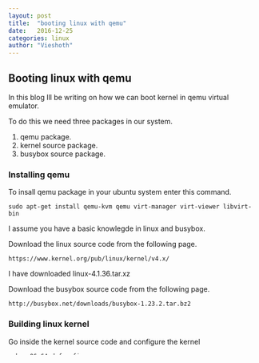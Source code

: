 ```yaml
---
layout: post
title:  "booting linux with qemu"
date:   2016-12-25
categories: linux
author: "Vieshoth"
---
```


## Booting linux with qemu

In this blog Ill be writing on how we can boot kernel in qemu virtual emulator.

To do this we need three packages in our system.
1. qemu package.
2. kernel source package.
3. busybox source package.

### Installing qemu
To insall qemu package in your ubuntu system enter this command.

```
sudo apt-get install qemu-kvm qemu virt-manager virt-viewer libvirt-bin
```
I assume you have a basic knowlegde in linux and busybox.

Download the linux source code from the following page.

```
https://www.kernel.org/pub/linux/kernel/v4.x/
```

I have downloaded linux-4.1.36.tar.xz

Download the busybox source code from the following page.

```
http://busybox.net/downloads/busybox-1.23.2.tar.bz2
```

### Building linux kernel

Go inside the kernel source code and configure the kernel

```
make x86_64_defconfig
make kvmconfig
```

Build the kernel

```
make
```

### Building busybox

To configure busybox

```
make defconfig
```

enable static linking in busybox from menuconfig

```
make menuconfig
```

type /, search for “static”. You’ll see that the option is located at:

```
-> Busybox Settings
  -> Build Options
[ ] Build BusyBox as a static binary (no shared libs)
```
select it save and exit.

build busybox

```
make
make Install
```

### Building initramfs

Come out of the busuybox source code
and create a directory structure for initramfs

```
mkdir -p initramfs
cd initramfs
mkdir -pv {bin,sbin,etc,proc,sys,usr/{bin,sbin}}
cp -av <PATH TO BUSYBOX SOURCE CODE>/_install/* .
```

Now create a init file

```
vim init
```
and the below script

```
#!/bin/sh

mount -t proc none /proc
mount -t sysfs none /sys

echo -e "\nBoot took $(cut -d' ' -f1 /proc/uptime) seconds\n"

exec /bin/sh
```
and make it executable

```
chmod +x init
```

cpio the initramfs

```
 find . -print0 cpio --null -ov --format=newc gzip -9 > initramfs-busybox-x86.cpio.gz
```

### Boot the kernel

```
qemu-system-x86_64 \
-kernel <PATH_TO_THE_KERNEL_SOURCE_CODE>/arch/x86_64/boot/bzImage \
-initrd <PATH_TO_INITRAMFS>/initramfs-busybox-x86.cpio.gz \
-nographic -append "console=ttyS0" -enable-kvm
```
You should be able to see the kenel booting.


[//]: <> (For more information  http://mgalgs.github.io/2015/05/16/how-to-build-a-custom-linux-kernel-for-qemu-2015-edition.html)

